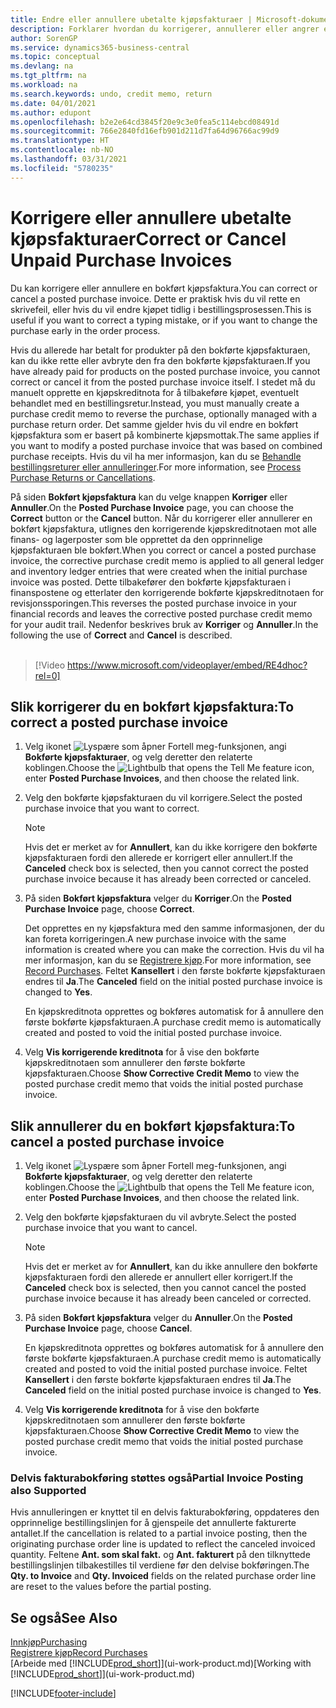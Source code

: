 ```yaml
---
title: Endre eller annullere ubetalte kjøpsfakturaer | Microsoft-dokumentasjon
description: Forklarer hvordan du korrigerer, annullerer eller angrer en bokført kjøpsfaktura og oppretter en kjøpskreditnota automatisk.
author: SorenGP
ms.service: dynamics365-business-central
ms.topic: conceptual
ms.devlang: na
ms.tgt_pltfrm: na
ms.workload: na
ms.search.keywords: undo, credit memo, return
ms.date: 04/01/2021
ms.author: edupont
ms.openlocfilehash: b2e2e64cd3845f20e9c3e0fea5c114ebcd08491d
ms.sourcegitcommit: 766e2840fd16efb901d211d7fa64d96766ac99d9
ms.translationtype: HT
ms.contentlocale: nb-NO
ms.lasthandoff: 03/31/2021
ms.locfileid: "5780235"
---
```

# <a name="correct-or-cancel-unpaid-purchase-invoices"></a><span data-ttu-id="2c610-103">Korrigere eller annullere ubetalte kjøpsfakturaer</span><span class="sxs-lookup"><span data-stu-id="2c610-103">Correct or Cancel Unpaid Purchase Invoices</span></span>

<span data-ttu-id="2c610-104">Du kan korrigere eller annullere en bokført kjøpsfaktura.</span><span class="sxs-lookup"><span data-stu-id="2c610-104">You can correct or cancel a posted purchase invoice.</span></span> <span data-ttu-id="2c610-105">Dette er praktisk hvis du vil rette en skrivefeil, eller hvis du vil endre kjøpet tidlig i bestillingsprosessen.</span><span class="sxs-lookup"><span data-stu-id="2c610-105">This is useful if you want to correct a typing mistake, or if you want to change the purchase early in the order process.</span></span>

<span data-ttu-id="2c610-106">Hvis du allerede har betalt for produkter på den bokførte kjøpsfakturaen, kan du ikke rette eller avbryte den fra den bokførte kjøpsfakturaen.</span><span class="sxs-lookup"><span data-stu-id="2c610-106">If you have already paid for products on the posted purchase invoice, you cannot correct or cancel it from the posted purchase invoice itself.</span></span> <span data-ttu-id="2c610-107">I stedet må du manuelt opprette en kjøpskreditnota for å tilbakeføre kjøpet, eventuelt behandlet med en bestillingsretur.</span><span class="sxs-lookup"><span data-stu-id="2c610-107">Instead, you must manually create a purchase credit memo to reverse the purchase, optionally managed with a purchase return order.</span></span> <span data-ttu-id="2c610-108">Det samme gjelder hvis du vil endre en bokført kjøpsfaktura som er basert på kombinerte kjøpsmottak.</span><span class="sxs-lookup"><span data-stu-id="2c610-108">The same applies if you want to modify a posted purchase invoice that was based on combined purchase receipts.</span></span> <span data-ttu-id="2c610-109">Hvis du vil ha mer informasjon, kan du se [Behandle bestillingsreturer eller annulleringer](purchasing-how-process-purchase-returns-cancellations.md).</span><span class="sxs-lookup"><span data-stu-id="2c610-109">For more information, see [Process Purchase Returns or Cancellations](purchasing-how-process-purchase-returns-cancellations.md).</span></span>

<span data-ttu-id="2c610-110">På siden **Bokført kjøpsfaktura** kan du velge knappen **Korriger** eller **Annuller**.</span><span class="sxs-lookup"><span data-stu-id="2c610-110">On the **Posted Purchase Invoice** page, you can choose the **Correct** button or the **Cancel** button.</span></span> <span data-ttu-id="2c610-111">Når du korrigerer eller annullerer en bokført kjøpsfaktura, utlignes den korrigerende kjøpskreditnotaen mot alle finans- og lagerposter som ble opprettet da den opprinnelige kjøpsfakturaen ble bokført.</span><span class="sxs-lookup"><span data-stu-id="2c610-111">When you correct or cancel a posted purchase invoice, the corrective purchase credit memo is applied to all general ledger and inventory ledger entries that were created when the initial purchase invoice was posted.</span></span> <span data-ttu-id="2c610-112">Dette tilbakefører den bokførte kjøpsfakturaen i finanspostene og etterlater den korrigerende bokførte kjøpskreditnotaen for revisjonssporingen.</span><span class="sxs-lookup"><span data-stu-id="2c610-112">This reverses the posted purchase invoice in your financial records and leaves the corrective posted purchase credit memo for your audit trail.</span></span> <span data-ttu-id="2c610-113">Nedenfor beskrives bruk av **Korriger** og **Annuller**.</span><span class="sxs-lookup"><span data-stu-id="2c610-113">In the following the use of **Correct** and **Cancel** is described.</span></span>
<br><br>
> [!Video https://www.microsoft.com/videoplayer/embed/RE4dhoc?rel=0]

## <a name="to-correct-a-posted-purchase-invoice"></a><span data-ttu-id="2c610-114">Slik korrigerer du en bokført kjøpsfaktura:</span><span class="sxs-lookup"><span data-stu-id="2c610-114">To correct a posted purchase invoice</span></span>
1. <span data-ttu-id="2c610-115">Velg ikonet ![Lyspære som åpner Fortell meg-funksjonen](media/ui-search/search_small.png "Fortell hva du vil gjøre"), angi **Bokførte kjøpsfakturaer**, og velg deretter den relaterte koblingen.</span><span class="sxs-lookup"><span data-stu-id="2c610-115">Choose the ![Lightbulb that opens the Tell Me feature](media/ui-search/search_small.png "Tell me what you want to do") icon, enter **Posted Purchase Invoices**, and then choose the related link.</span></span>  
2. <span data-ttu-id="2c610-116">Velg den bokførte kjøpsfakturaen du vil korrigere.</span><span class="sxs-lookup"><span data-stu-id="2c610-116">Select the posted purchase invoice that you want to correct.</span></span>  

    > [!NOTE]  
    >   <span data-ttu-id="2c610-117">Hvis det er merket av for **Annullert**, kan du ikke korrigere den bokførte kjøpsfakturaen fordi den allerede er korrigert eller annullert.</span><span class="sxs-lookup"><span data-stu-id="2c610-117">If the **Canceled** check box is selected, then you cannot correct the posted purchase invoice because it has already been corrected or canceled.</span></span>
3. <span data-ttu-id="2c610-118">På siden **Bokført kjøpsfaktura** velger du **Korriger**.</span><span class="sxs-lookup"><span data-stu-id="2c610-118">On the **Posted Purchase Invoice** page, choose **Correct**.</span></span>

    <span data-ttu-id="2c610-119">Det opprettes en ny kjøpsfaktura med den samme informasjonen, der du kan foreta korrigeringen.</span><span class="sxs-lookup"><span data-stu-id="2c610-119">A new purchase invoice with the same information is created where you can make the correction.</span></span> <span data-ttu-id="2c610-120">Hvis du vil ha mer informasjon, kan du se [Registrere kjøp](purchasing-how-record-purchases.md).</span><span class="sxs-lookup"><span data-stu-id="2c610-120">For more information, see [Record Purchases](purchasing-how-record-purchases.md).</span></span> <span data-ttu-id="2c610-121">Feltet **Kansellert** i den første bokførte kjøpsfakturaen endres til **Ja**.</span><span class="sxs-lookup"><span data-stu-id="2c610-121">The **Canceled** field on the initial posted purchase invoice is changed to **Yes**.</span></span>

    <span data-ttu-id="2c610-122">En kjøpskreditnota opprettes og bokføres automatisk for å annullere den første bokførte kjøpsfakturaen.</span><span class="sxs-lookup"><span data-stu-id="2c610-122">A purchase credit memo is automatically created and posted to void the initial posted purchase invoice.</span></span>
4. <span data-ttu-id="2c610-123">Velg **Vis korrigerende kreditnota** for å vise den bokførte kjøpskreditnotaen som annullerer den første bokførte kjøpsfakturaen.</span><span class="sxs-lookup"><span data-stu-id="2c610-123">Choose **Show Corrective Credit Memo** to view the posted purchase credit memo that voids the initial posted purchase invoice.</span></span>

## <a name="to-cancel-a-posted-purchase-invoice"></a><span data-ttu-id="2c610-124">Slik annullerer du en bokført kjøpsfaktura:</span><span class="sxs-lookup"><span data-stu-id="2c610-124">To cancel a posted purchase invoice</span></span>
1. <span data-ttu-id="2c610-125">Velg ikonet ![Lyspære som åpner Fortell meg-funksjonen](media/ui-search/search_small.png "Fortell hva du vil gjøre"), angi **Bokførte kjøpsfakturaer**, og velg deretter den relaterte koblingen.</span><span class="sxs-lookup"><span data-stu-id="2c610-125">Choose the ![Lightbulb that opens the Tell Me feature](media/ui-search/search_small.png "Tell me what you want to do") icon, enter **Posted Purchase Invoices**, and then choose the related link.</span></span>  
2. <span data-ttu-id="2c610-126">Velg den bokførte kjøpsfakturaen du vil avbryte.</span><span class="sxs-lookup"><span data-stu-id="2c610-126">Select the posted purchase invoice that you want to cancel.</span></span>

    > [!NOTE]  
    >   <span data-ttu-id="2c610-127">Hvis det er merket av for **Annullert**, kan du ikke annullere den bokførte kjøpsfakturaen fordi den allerede er annullert eller korrigert.</span><span class="sxs-lookup"><span data-stu-id="2c610-127">If the **Canceled** check box is selected, then you cannot cancel the posted purchase invoice because it has already been canceled or corrected.</span></span>
3. <span data-ttu-id="2c610-128">På siden **Bokført kjøpsfaktura** velger du **Annuller**.</span><span class="sxs-lookup"><span data-stu-id="2c610-128">On the **Posted Purchase Invoice** page, choose **Cancel**.</span></span>

    <span data-ttu-id="2c610-129">En kjøpskreditnota opprettes og bokføres automatisk for å annullere den første bokførte kjøpsfakturaen.</span><span class="sxs-lookup"><span data-stu-id="2c610-129">A purchase credit memo is automatically created and posted to void the initial posted purchase invoice.</span></span> <span data-ttu-id="2c610-130">Feltet **Kansellert** i den første bokførte kjøpsfakturaen endres til **Ja**.</span><span class="sxs-lookup"><span data-stu-id="2c610-130">The **Canceled** field on the initial posted purchase invoice is changed to **Yes**.</span></span>
4. <span data-ttu-id="2c610-131">Velg **Vis korrigerende kreditnota** for å vise den bokførte kjøpskreditnotaen som annullerer den første bokførte kjøpsfakturaen.</span><span class="sxs-lookup"><span data-stu-id="2c610-131">Choose **Show Corrective Credit Memo** to view the posted purchase credit memo that voids the initial posted purchase invoice.</span></span>

### <a name="partial-invoice-posting-also-supported"></a><span data-ttu-id="2c610-132">Delvis fakturabokføring støttes også</span><span class="sxs-lookup"><span data-stu-id="2c610-132">Partial Invoice Posting also Supported</span></span>
<span data-ttu-id="2c610-133">Hvis annulleringen er knyttet til en delvis fakturabokføring, oppdateres den opprinnelige bestillingslinjen for å gjenspeile det annullerte fakturerte antallet.</span><span class="sxs-lookup"><span data-stu-id="2c610-133">If the cancellation is related to a partial invoice posting, then the originating purchase order line is updated to reflect the canceled invoiced quantity.</span></span> <span data-ttu-id="2c610-134">Feltene **Ant. som skal fakt.** og **Ant. fakturert** på den tilknyttede bestillingslinjen tilbakestilles til verdiene før den delvise bokføringen.</span><span class="sxs-lookup"><span data-stu-id="2c610-134">The **Qty. to Invoice** and **Qty. Invoiced** fields on the related purchase order line are reset to the values before the partial posting.</span></span>

## <a name="see-also"></a><span data-ttu-id="2c610-135">Se også</span><span class="sxs-lookup"><span data-stu-id="2c610-135">See Also</span></span>
[<span data-ttu-id="2c610-136">Innkjøp</span><span class="sxs-lookup"><span data-stu-id="2c610-136">Purchasing</span></span>](purchasing-manage-purchasing.md)  
[<span data-ttu-id="2c610-137">Registrere kjøp</span><span class="sxs-lookup"><span data-stu-id="2c610-137">Record Purchases</span></span>](purchasing-how-record-purchases.md)  
<span data-ttu-id="2c610-138">[Arbeide med [!INCLUDE[prod_short](includes/prod_short.md)]](ui-work-product.md)</span><span class="sxs-lookup"><span data-stu-id="2c610-138">[Working with [!INCLUDE[prod_short](includes/prod_short.md)]](ui-work-product.md)</span></span>


[!INCLUDE[footer-include](includes/footer-banner.md)]